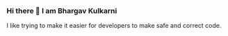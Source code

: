 ### Hi there 👋 I am Bhargav Kulkarni
I like trying to make it easier for developers to make safe and correct code.

